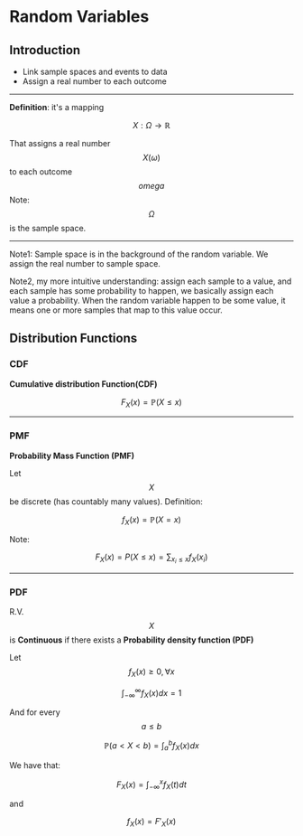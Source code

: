 # Random Variables
## Introduction


* Link sample spaces and events to data
* Assign a real number to each outcome

---
 
**Definition**: it's a mapping

$$
X:\Omega \rightarrow \mathbb{R}
$$

That assigns a real number $$X(\omega)$$ to each outcome $$omega$$
Note: $$\Omega$$ is the sample space. 

---

Note1:  Sample space is in the background of the random variable. We assign the real number to sample space. 

Note2, my more intuitive understanding: assign each sample to a value, and each sample has some probability to happen, we basically assign each value a probability. When the random variable happen to be some value, it means one or more samples that map to this value occur. 

## Distribution Functions

### CDF 
**Cumulative distribution Function(CDF)**

$$
F_X(x) = \mathbb{P}(X \leq x)
$$

---

### PMF

**Probability Mass Function (PMF)**

Let $$X$$ be discrete (has countably many values).  Definition:

$$
f_X(x) = \mathbb{P}(X=x)
$$

Note: 

$$
F_X(x) = P(X\leq x) = \sum_{x_i \leq x}f_X(x_i)
$$

---

### PDF

R.V. $$X$$ is **Continuous** if there exists a **Probability density function (PDF)**

Let $$f_X(x) \geq 0, \forall x$$

$$
\int_{-\infty}^{\infty}f_X(x)dx = 1
$$

And for every $$ a \leq b$$

$$
\mathbb{P}(a<X<b) = \int_a^b f_X (x) dx
$$


We have that:

$$
F_X(x) = \int_{-\infty}^x f_X(t) dt
$$

and 

$$ 
f_{X} (x) = F'_X \left(x \right) 
$$
